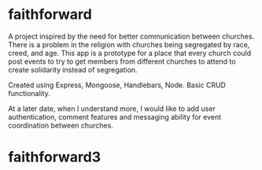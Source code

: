 # faithforward

A project inspired by the need for better communication between churches. There is a problem in the religion with churches
being segregated by race, creed, and age. This app is a prototype for a place that every church could post events to try to get
members from different churches to attend to create solidarity instead of segregation. 


Created using Express, Mongoose, Handlebars, Node. Basic CRUD functionality. 

At a later date, when I understand more, I would like to add user authentication, comment features and messaging ability for event coordination between churches.
# faithforward3
